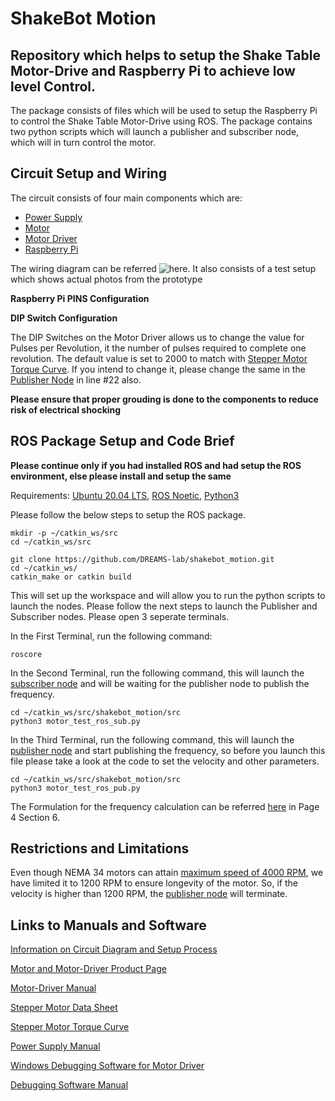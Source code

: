 # ShakeBot Motion
## Repository which helps to setup the Shake Table Motor-Drive and Raspberry Pi to achieve low level Control.

The package consists of files which will be used to setup the Raspberry Pi to control the Shake Table Motor-Drive using ROS. The package contains two python scripts which will launch a publisher and subscriber node, which will in turn control the motor. 

## Circuit Setup and Wiring 

The circuit consists of four main components which are: 
- [Power Supply](https://bit.ly/shake_table_motor_driver)
- [Motor](https://bit.ly/shake_table_motor_driver)
- [Motor Driver](https://bit.ly/shake_table_motor_driver)
- [Raspberry Pi](https://bit.ly/Raspberry_Pi_4)

The wiring diagram can be referred ![here](https://github.com/DREAMS-lab/shakebot_motion/blob/master/assets/Circuit%20Diagram.jpg).
It also consists of a test setup which shows actual photos from the prototype

**Raspberry Pi PINS Configuration**



**DIP Switch Configuration**

The DIP Switches on the Motor Driver allows us to change the value for Pulses per Revolution, it the number of pulses required to complete one revolution. The default value is set to 2000 to match with [Stepper Motor Torque Curve](https://github.com/DREAMS-lab/shakebot_motion/blob/master/assets/Stepper%20Motor%20Torque%20Curve.pdf). If you intend to change it, please change the same in the [Publisher Node](https://github.com/DREAMS-lab/shakebot_motion/blob/master/src/motor_test_ros_pub.py) in line #22 also.

**Please ensure that proper grouding is done to the components to reduce risk of electrical shocking**

## ROS Package Setup and Code Brief

**Please continue only if you had installed ROS and had setup the ROS environment, else please install and setup the same**

Requirements: [Ubuntu 20.04 LTS](https://bit.ly/Ubuntu_Install), [ROS Noetic](https://bit.ly/ROS_Install), [Python3](https://bit.ly/Python3_Install)

Please follow the below steps to setup the ROS package. 

```
mkdir -p ~/catkin_ws/src
cd ~/catkin_ws/src

git clone https://github.com/DREAMS-lab/shakebot_motion.git
cd ~/catkin_ws/
catkin_make or catkin build
```
This will set up the workspace and will allow you to run the python scripts to launch the nodes. 
Please follow the next steps to launch the Publisher and Subscriber nodes. Please open 3 seperate terminals.

In the First Terminal, run the following command: 
```
roscore
```
In the Second Terminal, run the following command, this will launch the [subscriber node](https://github.com/DREAMS-lab/shakebot_motion/blob/master/src/motor_test_ros_sub.py) and will be waiting for the publisher node to publish the frequency.
```
cd ~/catkin_ws/src/shakebot_motion/src
python3 motor_test_ros_sub.py
```
In the Third Terminal, run the following command, this will launch the [publisher node](https://github.com/DREAMS-lab/shakebot_motion/blob/master/src/motor_test_ros_pub.py) and start publishing the frequency, so before you launch this file please take a look at the code to set the velocity and other parameters.
```
cd ~/catkin_ws/src/shakebot_motion/src 
python3 motor_test_ros_pub.py
```
The Formulation for the frequency calculation can be referred [here](https://bit.ly/shake_table_control_doc) in Page 4 Section 6.

## Restrictions and Limitations

Even though NEMA 34 motors can attain [maximum speed of 4000 RPM](https://bit.ly/motor_max_speed), we have limited it to 1200 RPM to ensure longevity of the motor. So, if the velocity is higher than 1200 RPM, the [publisher node](https://github.com/DREAMS-lab/shakebot_motion/blob/master/src/motor_test_ros_pub.py) will terminate.

## Links to Manuals and Software

[Information on Circuit Diagram and Setup Process](https://bit.ly/shake_table_control_doc)

[Motor and Motor-Driver Product Page](https://bit.ly/shake_table_motor_driver)

[Motor-Driver Manual](https://github.com/DREAMS-lab/shakebot_motion/blob/master/assets/Motor-Driver%20Manual.pdf)

[Stepper Motor Data Sheet](https://github.com/DREAMS-lab/shakebot_motion/blob/master/assets/Stepper%20Motor%20Data%20Sheet.pdf)

[Stepper Motor Torque Curve](https://github.com/DREAMS-lab/shakebot_motion/blob/master/assets/Stepper%20Motor%20Torque%20Curve.pdf)

[Power Supply Manual](https://github.com/DREAMS-lab/shakebot_motion/blob/master/assets/Power%20Supply%20Manual.pdf)

[Windows Debugging Software for Motor Driver](https://github.com/DREAMS-lab/shakebot_motion/blob/master/assets/STEPPERONLINE_v2.0.0.exe)

[Debugging Software Manual](https://github.com/DREAMS-lab/shakebot_motion/blob/master/assets/Software%20Manual.pdf)
